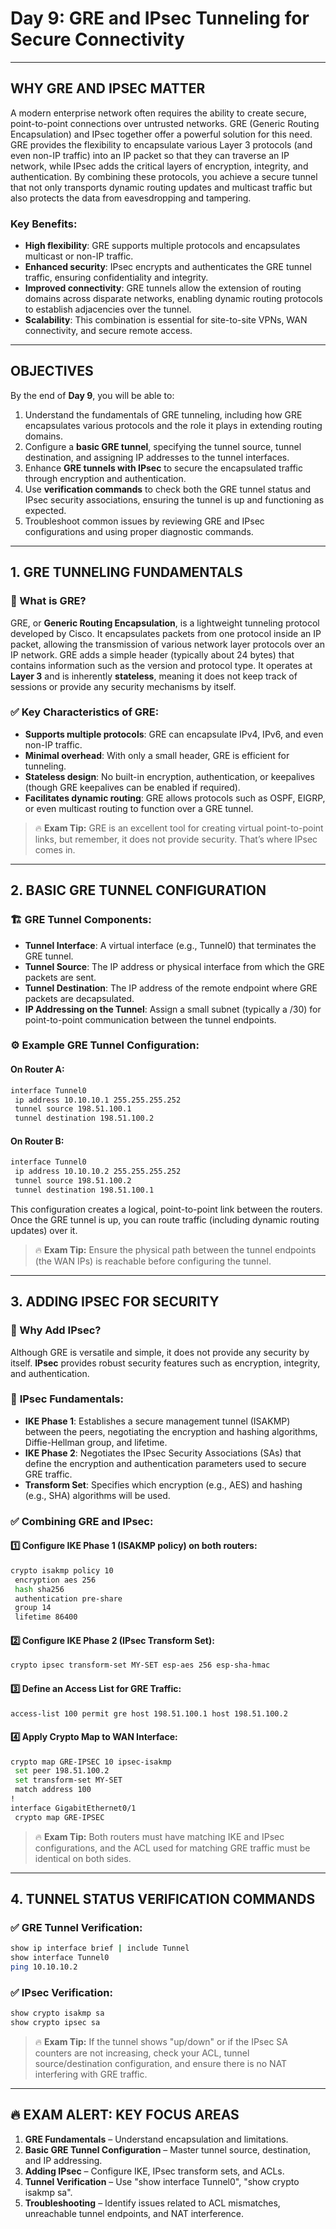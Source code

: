 # Day 9: GRE and IPsec Tunneling for Secure Connectivity

---

## WHY GRE AND IPSEC MATTER

A modern enterprise network often requires the ability to create secure, point-to-point connections over untrusted networks. GRE (Generic Routing Encapsulation) and IPsec together offer a powerful solution for this need. GRE provides the flexibility to encapsulate various Layer 3 protocols (and even non-IP traffic) into an IP packet so that they can traverse an IP network, while IPsec adds the critical layers of encryption, integrity, and authentication. By combining these protocols, you achieve a secure tunnel that not only transports dynamic routing updates and multicast traffic but also protects the data from eavesdropping and tampering.

### Key Benefits:
- **High flexibility**: GRE supports multiple protocols and encapsulates multicast or non-IP traffic.
- **Enhanced security**: IPsec encrypts and authenticates the GRE tunnel traffic, ensuring confidentiality and integrity.
- **Improved connectivity**: GRE tunnels allow the extension of routing domains across disparate networks, enabling dynamic routing protocols to establish adjacencies over the tunnel.
- **Scalability**: This combination is essential for site-to-site VPNs, WAN connectivity, and secure remote access.

---

## OBJECTIVES

By the end of **Day 9**, you will be able to:
1. Understand the fundamentals of GRE tunneling, including how GRE encapsulates various protocols and the role it plays in extending routing domains.
2. Configure a **basic GRE tunnel**, specifying the tunnel source, tunnel destination, and assigning IP addresses to the tunnel interfaces.
3. Enhance **GRE tunnels with IPsec** to secure the encapsulated traffic through encryption and authentication.
4. Use **verification commands** to check both the GRE tunnel status and IPsec security associations, ensuring the tunnel is up and functioning as expected.
5. Troubleshoot common issues by reviewing GRE and IPsec configurations and using proper diagnostic commands.

---

## 1. GRE TUNNELING FUNDAMENTALS

### 📌 What is GRE?

GRE, or **Generic Routing Encapsulation**, is a lightweight tunneling protocol developed by Cisco. It encapsulates packets from one protocol inside an IP packet, allowing the transmission of various network layer protocols over an IP network. GRE adds a simple header (typically about 24 bytes) that contains information such as the version and protocol type. It operates at **Layer 3** and is inherently **stateless**, meaning it does not keep track of sessions or provide any security mechanisms by itself.

### ✅ Key Characteristics of GRE:
- **Supports multiple protocols**: GRE can encapsulate IPv4, IPv6, and even non-IP traffic.
- **Minimal overhead**: With only a small header, GRE is efficient for tunneling.
- **Stateless design**: No built-in encryption, authentication, or keepalives (though GRE keepalives can be enabled if required).
- **Facilitates dynamic routing**: GRE allows protocols such as OSPF, EIGRP, or even multicast routing to function over a GRE tunnel.

> 🔥 **Exam Tip:** GRE is an excellent tool for creating virtual point-to-point links, but remember, it does not provide security. That’s where IPsec comes in.

---

## 2. BASIC GRE TUNNEL CONFIGURATION

### 🏗 GRE Tunnel Components:
- **Tunnel Interface**: A virtual interface (e.g., Tunnel0) that terminates the GRE tunnel.
- **Tunnel Source**: The IP address or physical interface from which the GRE packets are sent.
- **Tunnel Destination**: The IP address of the remote endpoint where GRE packets are decapsulated.
- **IP Addressing on the Tunnel**: Assign a small subnet (typically a /30) for point-to-point communication between the tunnel endpoints.

### ⚙️ Example GRE Tunnel Configuration:

#### On **Router A**:
```bash
interface Tunnel0
 ip address 10.10.10.1 255.255.255.252
 tunnel source 198.51.100.1
 tunnel destination 198.51.100.2
```

#### On **Router B**:
```bash
interface Tunnel0
 ip address 10.10.10.2 255.255.255.252
 tunnel source 198.51.100.2
 tunnel destination 198.51.100.1
```

This configuration creates a logical, point-to-point link between the routers. Once the GRE tunnel is up, you can route traffic (including dynamic routing updates) over it.

> 🔥 **Exam Tip:** Ensure the physical path between the tunnel endpoints (the WAN IPs) is reachable before configuring the tunnel.

---

## 3. ADDING IPSEC FOR SECURITY

### 📌 Why Add IPsec?
Although GRE is versatile and simple, it does not provide any security by itself. **IPsec** provides robust security features such as encryption, integrity, and authentication.

### 🔑 **IPsec Fundamentals**:
- **IKE Phase 1**: Establishes a secure management tunnel (ISAKMP) between the peers, negotiating the encryption and hashing algorithms, Diffie-Hellman group, and lifetime.
- **IKE Phase 2**: Negotiates the IPsec Security Associations (SAs) that define the encryption and authentication parameters used to secure GRE traffic.
- **Transform Set**: Specifies which encryption (e.g., AES) and hashing (e.g., SHA) algorithms will be used.

### ✅ **Combining GRE and IPsec**:

#### 1️⃣ Configure IKE Phase 1 (ISAKMP policy) on both routers:
```bash
crypto isakmp policy 10
 encryption aes 256
 hash sha256
 authentication pre-share
 group 14
 lifetime 86400
```

#### 2️⃣ Configure IKE Phase 2 (IPsec Transform Set):
```bash
crypto ipsec transform-set MY-SET esp-aes 256 esp-sha-hmac
```

#### 3️⃣ Define an Access List for GRE Traffic:
```bash
access-list 100 permit gre host 198.51.100.1 host 198.51.100.2
```

#### 4️⃣ Apply Crypto Map to WAN Interface:
```bash
crypto map GRE-IPSEC 10 ipsec-isakmp
 set peer 198.51.100.2
 set transform-set MY-SET
 match address 100
!
interface GigabitEthernet0/1
 crypto map GRE-IPSEC
```

> 🔥 **Exam Tip:** Both routers must have matching IKE and IPsec configurations, and the ACL used for matching GRE traffic must be identical on both sides.

---

## 4. TUNNEL STATUS VERIFICATION COMMANDS

### ✅ GRE Tunnel Verification:
```bash
show ip interface brief | include Tunnel
show interface Tunnel0
ping 10.10.10.2
```

### ✅ IPsec Verification:
```bash
show crypto isakmp sa
show crypto ipsec sa
```

> 🔥 **Exam Tip:** If the tunnel shows "up/down" or if the IPsec SA counters are not increasing, check your ACL, tunnel source/destination configuration, and ensure there is no NAT interfering with GRE traffic.

---

## 🔥 EXAM ALERT: KEY FOCUS AREAS

1. **GRE Fundamentals** – Understand encapsulation and limitations.
2. **Basic GRE Tunnel Configuration** – Master tunnel source, destination, and IP addressing.
3. **Adding IPsec** – Configure IKE, IPsec transform sets, and ACLs.
4. **Tunnel Verification** – Use "show interface Tunnel0", "show crypto isakmp sa".
5. **Troubleshooting** – Identify issues related to ACL mismatches, unreachable tunnel endpoints, and NAT interference.

